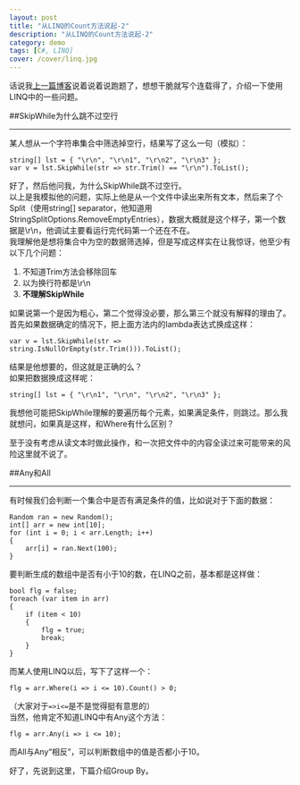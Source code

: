 ```yaml
---
layout: post
title: "从LINQ的Count方法说起-2"
description: "从LINQ的Count方法说起-2"
category: demo
tags: [C#, LINQ]
cover: /cover/linq.jpg
---
```


话说我[上一篇博客](/blog/2012/12/20/linq-count-1/)说着说着说跑题了，想想干脆就写个连载得了，介绍一下使用LINQ中的一些问题。  

##SkipWhile为什么跳不过空行

---

某人想从一个字符串集合中筛选掉空行，结果写了这么一句（模拟）：  

    string[] lst = { "\r\n", "\r\n1", "\r\n2", "\r\n3" };
    var v = lst.SkipWhile(str => str.Trim() == "\r\n").ToList();

好了，然后他问我，为什么SkipWhile跳不过空行。  
以上是我模拟他的问题，实际上他是从一个文件中读出来所有文本，然后来了个Split（使用string[] separator，他知道用StringSplitOptions.RemoveEmptyEntries），数据大概就是这个样子，第一个数据是\r\n，他调试主要看运行完代码第一个还在不在。  
我理解他是想将集合中为空的数据筛选掉，但是写成这样实在让我惊讶，他至少有以下几个问题：  

1. 不知道Trim方法会移除回车
2. 以为换行符都是\r\n
3. **不理解SkipWhile**

如果说第一个是因为粗心，第二个觉得没必要，那么第三个就没有解释的理由了。  
首先如果数据确定的情况下，把上面方法内的lambda表达式换成这样：  

    var v = lst.SkipWhile(str => string.IsNullOrEmpty(str.Trim())).ToList();

结果是他想要的，但这就是正确的么？  
如果把数据换成这样呢：  

    string[] lst = { "\r\n1", "\r\n", "\r\n2", "\r\n3" };

我想他可能把SkipWhile理解的要遍历每个元素，如果满足条件，则跳过。那么我就想问，如果真是这样，和Where有什么区别？  

至于没有考虑从读文本时做此操作，和一次把文件中的内容全读过来可能带来的风险这里就不说了。  

##Any和All

---

有时候我们会判断一个集合中是否有满足条件的值，比如说对于下面的数据：  

    Random ran = new Random();
    int[] arr = new int[10];
    for (int i = 0; i < arr.Length; i++)
    {
        arr[i] = ran.Next(100);
    }

要判断生成的数组中是否有小于10的数，在LINQ之前，基本都是这样做：  

    bool flg = false;
    foreach (var item in arr)
    {
        if (item < 10)
        {
            flg = true;
            break;
        }
    }

而某人使用LINQ以后，写下了这样一个：  

    flg = arr.Where(i => i <= 10).Count() > 0;

（大家对于`=>i<=`是不是觉得挺有意思的）  
当然，他肯定不知道LINQ中有Any这个方法：  

    flg = arr.Any(i => i <= 10);

而All与Any“相反”，可以判断数组中的值是否都小于10。  

好了，先说到这里，下篇介绍Group By。

